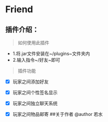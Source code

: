 # Friend
## 插件介绍：
> 如何使用此插件
 - 1.将.jar文件安装在~/plugins~文件夹内
 - 2.输入指令~/好友~即可
> 插件功能
 - [x] 玩家之间添加好友
 - [x] 玩家之间个性签名显示
 - [x] 玩家之间独立聊天系统
 - [x] 玩家之间物品邮寄
##关于作者
 @author 若水


